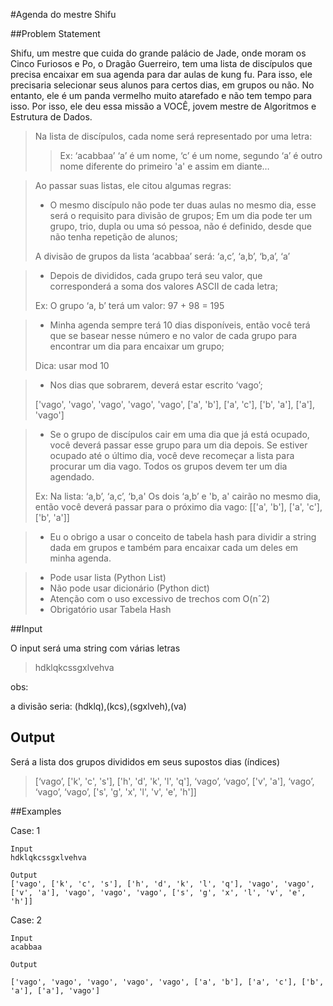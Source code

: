 #Agenda do mestre Shifu

##Problem Statement

Shifu, um mestre que cuida do grande palácio de Jade, onde moram os Cinco Furiosos e Po, o Dragão Guerreiro, tem uma lista de discípulos que precisa encaixar em sua agenda para dar aulas de kung fu. Para isso, ele precisaria selecionar seus alunos para certos dias, em grupos ou não. No entanto, ele é um panda vermelho muito atarefado e não tem tempo para isso. Por isso, ele deu essa missão a VOCÊ, jovem mestre de Algoritmos e Estrutura de Dados.


>Na lista de discípulos, cada nome será representado por uma letra:
> >Ex: ‘acabbaa’
> ‘a’ é um nome, ‘c’ é um nome, segundo ‘a’ é outro nome diferente do primeiro 'a' e assim em diante…


> Ao passar suas listas, ele citou algumas regras:
> - O mesmo discípulo não pode ter duas aulas no mesmo dia, esse será o requisito para divisão de grupos; Em um dia pode ter um grupo, trio, dupla ou uma só pessoa, não é definido, desde que não tenha repetição de alunos;
> 
>A divisão de grupos da lista ‘acabbaa’ será:
‘a,c’, ‘a,b’, ‘b,a’, ‘a’


> - Depois de divididos, cada grupo terá seu valor, que corresponderá a soma dos valores ASCII de cada letra;
>
> Ex:
> O grupo ‘a, b’ terá um valor: 97 + 98 = 195

> - Minha agenda sempre terá 10 dias disponíveis, então você terá que se basear nesse número e no valor de cada grupo para encontrar um dia para encaixar um grupo;
>
> Dica: usar mod 10

> - Nos dias que sobrarem, deverá estar escrito ‘vago’;
>
> ['vago', 'vago', 'vago', 'vago', 'vago', ['a', 'b'], ['a', 'c'], ['b', 'a'], ['a'], 'vago']

> - Se o grupo de discípulos cair em uma dia que já está ocupado, você deverá passar esse grupo para um dia depois. Se estiver ocupado até o último dia, você deve recomeçar a lista para procurar um dia vago. Todos os grupos devem ter um dia agendado.
>
> Ex:
>Na lista: ‘a,b’, ‘a,c’, ‘b,a'
>Os dois ‘a,b’ e 'b, a' cairão no mesmo dia, então você deverá passar para o próximo dia vago: [['a', 'b'], ['a', 'c'], ['b', 'a']]

> - Eu o obrigo a usar o conceito de tabela hash para dividir a string dada em grupos e também para encaixar cada um deles em minha agenda.

> - Pode usar lista (Python List)
> - Não pode usar dicionário (Python dict)
> - Atenção com o uso excessivo de trechos com O(nˆ2)
> - Obrigatório usar Tabela Hash

##Input

O input será uma string com várias letras

> hdklqkcssgxlvehva

obs:

a divisão seria: (hdklq),(kcs),(sgxlveh),(va)

## Output

Será a lista dos grupos divididos em seus supostos dias (índices)

>[‘vago’, ['k', 'c', 's'], ['h', 'd', 'k', 'l', 'q'], ‘vago’, ‘vago’, ['v', 'a'], ‘vago’, ‘vago’, ‘vago’, ['s', 'g', 'x', 'l', 'v', 'e', 'h']]

##Examples

Case: 1
```
Input
hdklqkcssgxlvehva

Output
['vago', ['k', 'c', 's'], ['h', 'd', 'k', 'l', 'q'], 'vago', 'vago', ['v', 'a'], 'vago', 'vago', 'vago', ['s', 'g', 'x', 'l', 'v', 'e', 'h']]
```

Case: 2

```
Input
acabbaa

Output

['vago', 'vago', 'vago', 'vago', 'vago', ['a', 'b'], ['a', 'c'], ['b', 'a'], ['a'], 'vago']
```
